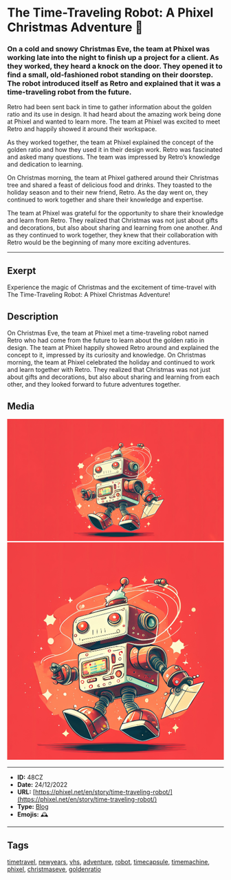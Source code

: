 # The Time-Traveling Robot: A Phixel Christmas Adventure 🤖
### On a cold and snowy Christmas Eve, the team at Phixel was working late into the night to finish up a project for a client. As they worked, they heard a knock on the door. They opened it to find a small, old-fashioned robot standing on their doorstep. The robot introduced itself as Retro and explained that it was a time-traveling robot from the future.

Retro had been sent back in time to gather information about the golden ratio and its use in design. It had heard about the amazing work being done at Phixel and wanted to learn more. The team at Phixel was excited to meet Retro and happily showed it around their workspace.

As they worked together, the team at Phixel explained the concept of the golden ratio and how they used it in their design work. Retro was fascinated and asked many questions. The team was impressed by Retro’s knowledge and dedication to learning.

On Christmas morning, the team at Phixel gathered around their Christmas tree and shared a feast of delicious food and drinks. They toasted to the holiday season and to their new friend, Retro. As the day went on, they continued to work together and share their knowledge and expertise.

The team at Phixel was grateful for the opportunity to share their knowledge and learn from Retro. They realized that Christmas was not just about gifts and decorations, but also about sharing and learning from one another. And as they continued to work together, they knew that their collaboration with Retro would be the beginning of many more exciting adventures.


------------
## Exerpt
Experience the magic of Christmas and the excitement of time-travel with The Time-Traveling Robot: A Phixel Christmas Adventure!
## Description
On Christmas Eve, the team at Phixel met a time-traveling robot named Retro who had come from the future to learn about the golden ratio in design. The team at Phixel happily showed Retro around and explained the concept to it, impressed by its curiosity and knowledge. On Christmas morning, the team at Phixel celebrated the holiday and continued to work and learn together with Retro. They realized that Christmas was not just about gifts and decorations, but also about sharing and learning from each other, and they looked forward to future adventures together.
## Media
<img src="media/cb8542a6/time-traveling-robot.jpg">
<img src="media/591dd670/time-traveling-robot-squared.jpg">

------------
- **ID:** 48CZ
- **Date:** 24/12/2022
- **URL:** [https://phixel.net/en/story/time-traveling-robot/](https://phixel.net/en/story/time-traveling-robot/)
- **Type:** [Blog](#blog)
- **Emojis:** 🕰

------------
## Tags
[timetravel](#timetravel), [newyears](#newyears), [vhs](#vhs), [adventure](#adventure), [robot](#robot), [timecapsule](#timecapsule), [timemachine](#timemachine), [phixel](#phixel), [christmaseve](#christmaseve), [goldenratio](#goldenratio)
